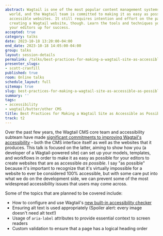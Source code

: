 ```yaml
---
abstract: Wagtail is one of the most popular content management systems in the Django
  world, and the Wagtail team is committed to making it as easy as possible to create
  accessible websites. It still requires intention and effort on the part of a developer
  creating a Wagtail website, though. Learn the tools and techniques you need to set
  your editors up for success.
accepted: true
category: talks
date: 2023-10-18 13:20:00-04:00
end_date: 2023-10-18 14:05:00-04:00
group: talks
layout: session-details
permalink: /talks/best-practices-for-making-a-wagtail-site-as-accessible-as-possible/
presenter_slugs:
- scott-cranfill
published: true
room: Online talks
schedule_layout: full
sitemap: true
slug: best-practices-for-making-a-wagtail-site-as-accessible-as-possible
summary: ''
tags:
- accessibility
- wagtail/butter/other CMS
title: Best Practices for Making a Wagtail Site as Accessible as Possible
track: t2
---
```


Over the past few years, the Wagtail CMS core team and accessibility subteam have made [significant commitments to improving Wagtail's accessibility](https://wagtail.org/accessibility/) – both the CMS interface itself as well as the websites that it produces. This talk is focused on the latter, aiming to show how you (a developer of a Wagtail-powered site) can set up your models, templates, and workflows in order to make it as easy as possible for your editors to create websites that are as accessible _as possible_. I say "as possible" because it's important to recognize that it's virtually impossible for a website to ever be considered 100% accessible, but with some care put into what we do on the development side, we can prevent some of the most widespread accessibility issues that users may come across.

Some of the topics that are planned to be covered include:
- How to configure and use Wagtail's [new built-in accessibility checker](https://wagtail.org/blog/introducing-wagtails-new-accessibility-checker/)
- Ensuring alt text is used appropriately (Spoiler alert: every image doesn't need alt text!)
- Usage of `aria-label` attributes to provide essential context to screen readers
- Custom validation to ensure that a page has a logical heading order
